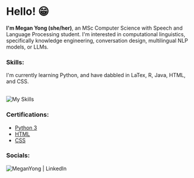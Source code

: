 <h1>Hello! 😁</h1>
<b>I'm Megan Yong (she/her)</b>, an MSc Computer Science with Speech and Language Processing student. I'm interested in computational linguistics, specifically knowledge engineering, conversation design, multilingual NLP models, or LLMs.

<h3>Skills:</h3>
I'm currently learning Python, and have dabbled in LaTex, R, Java, HTML, and CSS. <br> <br>

![My Skills](https://skillicons.dev/icons?i=py,latex,r,java,html,css&theme=light)

<h3>Certifications:</h3>

- [Python 3](https://www.codecademy.com/profiles/cloud9737533338/certificates/6c152bd262967f8c941c9707ed636bda)
- [HTML](https://www.codecademy.com/profiles/cloud9737533338/certificates/9eb0741e5ebef1f9f58a53bfac67d3a7)
- [CSS](https://www.codecademy.com/profiles/cloud9737533338/certificates/9a5bb1fc45b4281af1fffec93b0aaf05)

<h3>Socials:</h3>

[<img align="left" alt="MeganYong | LinkedIn" src="https://img.icons8.com/?size=35&id=qNUNvR9aEWql&format=png&color=000000"/>][linkedin]

[linkedin]: https://linkedin.com/in/megan-yong

<!--
**megan-yong/megan-yong** is a ✨ _special_ ✨ repository because its `README.md` (this file) appears on your GitHub profile.

Here are some ideas to get you started:

- 🔭 I’m currently working on ...
- 🌱 I’m currently learning ...
- 👯 I’m looking to collaborate on ...
- 🤔 I’m looking for help with ...
- 💬 Ask me about ...
- 📫 How to reach me: ...
- 😄 Pronouns: ...
- ⚡ Fun fact: ...
-->
